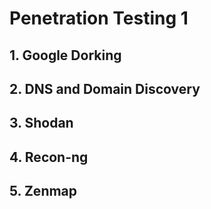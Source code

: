 # Penetration Testing 1

## 1. Google Dorking
## 2. DNS and Domain Discovery
## 3. Shodan
## 4. Recon-ng
## 5. Zenmap